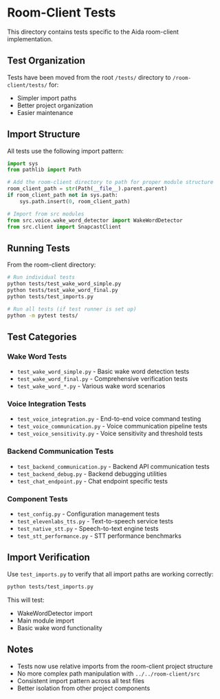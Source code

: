 # Room-Client Tests

This directory contains tests specific to the Aida room-client implementation.

## Test Organization

Tests have been moved from the root `/tests/` directory to `/room-client/tests/` for:
- Simpler import paths
- Better project organization
- Easier maintenance

## Import Structure

All tests use the following import pattern:

```python
import sys
from pathlib import Path

# Add the room-client directory to path for proper module structure
room_client_path = str(Path(__file__).parent.parent)
if room_client_path not in sys.path:
    sys.path.insert(0, room_client_path)

# Import from src modules
from src.voice.wake_word_detector import WakeWordDetector
from src.client import SnapcastClient
```

## Running Tests

From the room-client directory:

```bash
# Run individual tests
python tests/test_wake_word_simple.py
python tests/test_wake_word_final.py
python tests/test_imports.py

# Run all tests (if test runner is set up)
python -m pytest tests/
```

## Test Categories

### Wake Word Tests
- `test_wake_word_simple.py` - Basic wake word detection tests
- `test_wake_word_final.py` - Comprehensive verification tests
- `test_wake_word_*.py` - Various wake word scenarios

### Voice Integration Tests
- `test_voice_integration.py` - End-to-end voice command testing
- `test_voice_communication.py` - Voice communication pipeline tests
- `test_voice_sensitivity.py` - Voice sensitivity and threshold tests

### Backend Communication Tests
- `test_backend_communication.py` - Backend API communication tests
- `test_backend_debug.py` - Backend debugging utilities
- `test_chat_endpoint.py` - Chat endpoint specific tests

### Component Tests
- `test_config.py` - Configuration management tests
- `test_elevenlabs_tts.py` - Text-to-speech service tests
- `test_native_stt.py` - Speech-to-text engine tests
- `test_stt_performance.py` - STT performance benchmarks

## Import Verification

Use `test_imports.py` to verify that all import paths are working correctly:

```bash
python tests/test_imports.py
```

This will test:
- WakeWordDetector import
- Main module import
- Basic wake word functionality

## Notes

- Tests now use relative imports from the room-client project structure
- No more complex path manipulation with `../../room-client/src`
- Consistent import pattern across all test files
- Better isolation from other project components

